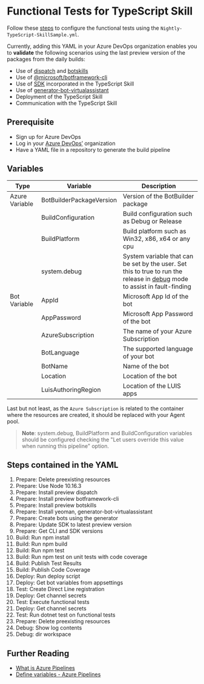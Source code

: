 ﻿# Functional Tests for TypeScript Skill
Follow these [steps](https://microsoft.github.io/botframework-solutions/solution-accelerators/tutorials/enable-continuous-integration/typescript/3-configure-build-steps/) to configure the functional tests using the `Nightly-TypeScript-SkillSample.yml`.

Currently, adding this YAML in your Azure DevOps organization enables you to **validate** the following scenarios using the last preview version of the packages from the daily builds:
- Use of [dispatch](https://botbuilder.myget.org/feed/botbuilder-tools-daily/package/npm/botdispatch) and [botskills](https://botbuilder.myget.org/feed/aitemplates/package/npm/botskills)
- Use of [@microsoft/botframework-cli](https://botbuilder.myget.org/feed/botframework-cli/package/npm/@microsoft/botframework-cli)
- Use of [SDK](https://botbuilder.myget.org/gallery/botbuilder-v4-js-daily) incorporated in the TypeScript Skill
- Use of [generator-bot-virtualassistant](https://botbuilder.myget.org/feed/aitemplates/package/npm/generator-bot-virtualassistant)
- Deployment of the TypeScript Skill
- Communication with the TypeScript Skill

## Prerequisite
- Sign up for Azure DevOps
- Log in your [Azure DevOps’](https://dev.azure.com/) organization
- Have a YAML file in a repository to generate the build pipeline

## Variables

| Type | Variable | Description |
|------|----------|-------------|
| Azure Variable | BotBuilderPackageVersion | Version of the BotBuilder package|
|      | BuildConfiguration | Build configuration such as Debug or Release |
|      | BuildPlatform | Build platform such as Win32, x86, x64 or any cpu |
|      | system.debug | System variable that can be set by the user. Set this to true to run the release in [debug](https://docs.microsoft.com/en-us/azure/devops/pipelines/release/variables?view=azure-devops&tabs=batch#debug-mode) mode to assist in fault-finding |
| Bot Variable | AppId | Microsoft App Id of the bot |
|      | AppPassword | Microsoft App Password of the bot |
|      | AzureSubscription | The name of your Azure Subscription |
|      | BotLanguage | The supported language of your bot |
|      | BotName | Name of the bot |
|      | Location | Location of the bot |
|      | LuisAuthoringRegion | Location of the LUIS apps |

Last but not least, as the `Azure Subscription` is related to the container where the resources are created, it should be replaced with your Agent pool.

> **Note**: system.debug, BuildPlatform and BuildConfiguration variables should be configured checking the "Let users override this value when running this pipeline" option.

## Steps contained in the YAML
1. Prepare: Delete preexisting resources
1. Prepare: Use Node 10.16.3
1. Prepare: Install preview dispatch
1. Prepare: Install preview botframework-cli
1. Prepare: Install preview botskills
1. Prepare: Install yeoman, generator-bot-virtualassistant
1. Prepare: Create bots using the generator
1. Prepare: Update SDK to latest preview version
1. Prepare: Get CLI and SDK versions
1. Build: Run npm install
1. Build: Run npm build
1. Build: Run npm test
1. Build: Run npm test on unit tests with code coverage
1. Build: Publish Test Results
1. Build: Publish Code Coverage
1. Deploy: Run deploy script
1. Deploy: Get bot variables from appsettings
1. Test: Create Direct Line registration
1. Deploy: Get channel secrets
1. Test: Execute functional tests
1. Deploy: Get channel secrets
1. Test: Run dotnet test on functional tests
1. Prepare: Delete preexisting resources
1. Debug: Show log contents
1. Debug: dir workspace

## Further Reading
- [What is Azure Pipelines](https://docs.microsoft.com/en-us/azure/devops/pipelines/get-started/what-is-azure-pipelines?view=azure-devops)
- [Define variables - Azure Pipelines](https://docs.microsoft.com/en-us/azure/devops/pipelines/process/variables?view=azure-devops&tabs=yaml%2Cbatch)